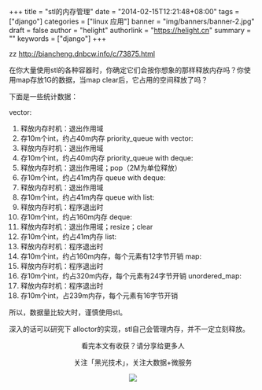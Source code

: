 +++
title = "stl的内存管理"
date = "2014-02-15T12:21:48+08:00"
tags = ["django"]
categories = ["linux 应用"]
banner = "img/banners/banner-2.jpg"
draft = false
author = "helight"
authorlink = "https://helight.cn"
summary = ""
keywords = ["django"]
+++


zz <a href="http://biancheng.dnbcw.info/c/73875.html">http://biancheng.dnbcw.info/c/73875.html</a>

在你大量使用stl的各种容器时，你确定它们会按你想象的那样释放内存吗？你使用map存放1G的数据，当map clear后，它占用的空间释放了吗？

下面是一些统计数据：
<!--more-->
vector:
1. 释放内存时机：退出作用域
2. 存10m个int，约占40m内存
priority_queue with vector:
1. 释放内存时机：退出作用域
2. 存10m个int，约占40m内存
priority_queue with deque:
1. 释放内存时机：退出作用域；pop（2M为单位释放）
2. 存10m个int，约占41m内存
queue with deque:
1. 释放内存时机：退出作用域
2. 存10m个int，约占41m内存
queue with list:
1. 释放内存时机：程序退出时
2. 存10m个int，约占160m内存
deque:
1. 释放内存时机：退出作用域；resize；clear
2. 存10m个int，约占41m内存
list:
1. 释放内存时机：程序退出时
2. 存10m个int，约占160m内存，每个元素有12字节开销
map:
1. 释放内存时机：程序退出时
2. 存10m个int，约占320m内存，每个元素有24字节开销
unordered_map:
1. 释放内存时机：程序退出时
2. 存10m个int，占239m内存，每个元素有16字节开销

所以，数据量比较大时，谨慎使用stl。

深入的话可以研究下 alloctor的实现，stl自己会管理内存，并不一定立刻释放。



<center>
看完本文有收获？请分享给更多人<br>

关注「黑光技术」，关注大数据+微服务<br>

![](/img/qrcode_helight_tech.jpg)
</center>
